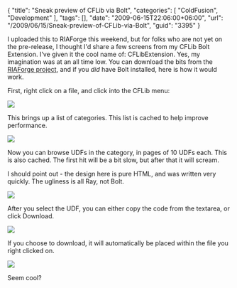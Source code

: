 {
	"title": "Sneak preview of CFLib via Bolt",
	"categories": [
		"ColdFusion",
		"Development"
	],
	"tags": [],
	"date": "2009-06-15T22:06:00+06:00",
	"url": "/2009/06/15/Sneak-preview-of-CFLib-via-Bolt",
	"guid": "3395"
}

I uploaded this to RIAForge this weekend, but for folks who are not yet on the pre-release, I thought I'd share a few screens from my CFLib Bolt Extension. I've given it the cool name of: CFLibExtension. Yes, my imagination was at an all time low. You can download the bits from the <a href="http://cflibextension.riaforge.org/">RIAForge project</a>, and if you <i>did</i> have Bolt installed, here is how it would work.

First, right click on a file, and click into the CFLib menu:
<!--more-->
<img src="https://static.raymondcamden.com/images/cfjedi//Picture 164.png">

This brings up a list of categories. This list is cached to help improve performance.

<img src="https://static.raymondcamden.com/images/cfjedi//Picture 240.png">

Now you can browse UDFs in the category, in pages of 10 UDFs each. This is also cached. The first hit will be a bit slow, but after that it will scream.

I should point out - the design here is pure HTML, and was written very quickly. The ugliness is all Ray, not Bolt.


<img src="https://static.raymondcamden.com/images/cfjedi//Picture 329.png">


After you select the UDF, you can either copy the code from the textarea, or click Download.

<img src="https://static.raymondcamden.com/images/cfjedi//Picture 413.png">

If you choose to download, it will automatically be placed within the file you right clicked on.

<img src="https://static.raymondcamden.com/images/cfjedi//Picture 56.png">

Seem cool?
